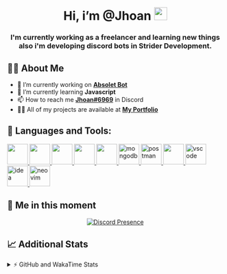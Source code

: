 <h1 align="center">Hi, i’m @Jhoan <img src="https://i.imgur.com/ILVRpZm.gif" width="30px"></h1>
<h3 align="center">I'm currently working as a freelancer and learning new things also i'm developing discord bots in Strider Development.</h3>

## 🙋‍♂️ About Me

- 🔭 I’m currently working on **[Absolet Bot](https://strider.cloud)**
- 🌱 I’m currently learning **Javascript**
- 📫 How to reach me **[Jhoan#6969](https://jhoan.monster/)** in Discord
- 👨‍💻 All of my projects are available at **[My Portfolio](https://jhoan.monster)**

## 🚀 Languages and Tools:
<p align="left"> 
    <a href="https://developer.mozilla.org/en-US/docs/Web/JavaScript" target="_blank"> <img src="https://img.icons8.com/color/48/000000/javascript.png" width="48" height="48"/> </a> 
    <a href="https://www.w3.org/html/" target="_blank"> <img src="https://img.icons8.com/color/48/000000/html-5.png" width="48" height="48"/> </a> 
    <a href="https://www.w3schools.com/css/" target="_blank"> <img src="https://img.icons8.com/color/48/000000/css3.png" width="48" height="48"/> </a> 
    <a href="https://getbootstrap.com" target="_blank"> <img src="https://img.icons8.com/color/48/000000/bootstrap.png" width="48" height="48"/> </a> 
    <a href="https://nodejs.org" target="_blank"> <img src="https://i.imgur.com/XX8lvL7.png" width="48" height="48"/> </a> 
    <a href="https://www.mongodb.com/" target="_blank"> <img src="https://i.imgur.com/nRtS3AN.png" alt="mongodb" width="48" height="48"/> </a> 
    <a href="https://postman.com" target="_blank"> <img src="https://www.vectorlogo.zone/logos/getpostman/getpostman-icon.svg" alt="postman" width="48" height="48"/> </a>   
    <a href="https://git-scm.com/" target="_blank"> <img src="https://img.icons8.com/color/48/000000/git.png" width="48" height="48"/> </a> 
    <a href="https://code.visualstudio.com" target="_blank" > <img src="https://upload.wikimedia.org/wikipedia/commons/thumb/9/9a/Visual_Studio_Code_1.35_icon.svg/2048px-Visual_Studio_Code_1.35_icon.svg.png" alt="vscode" width="48" height="48"> </a>
    <a href="https://www.jetbrains.com/es-es/idea/" target="_blank" > <img src="https://resources.jetbrains.com/storage/products/intellij-idea/img/meta/intellij-idea_logo_300x300.png" alt="idea" width="48" height="48"> </a>
    <a href="https://neovim.io" target="_blank"> <img src="https://icons.iconarchive.com/icons/papirus-team/papirus-apps/512/nvim-icon.png" alt="neovim" width="48" height="48"/> </a>
</p>
  
## 👤 Me in this moment
<p align="center">
    <a href="https://discord.com/users/852617426591154177" target="_blank" rel="nofollow">
        <img src="https://lanyard-profile-readme.vercel.app/api/852617426591154177?idleMessage=Probably%20coding%20Absolet..." alt="Discord Presence" align="center">
    </a>
</p>

## 📈 Additional Stats
<details>
    <summary>⚡ GitHub and WakaTime Stats</summary>
    <br/>

<!--START_SECTION:waka-->
![Code Time](http://img.shields.io/badge/Code%20Time-72%20hrs%2037%20mins-blue)

**🐱 My GitHub Data** 

> 🏆 353 Contributions in the Year 2022
 > 
> 📦 18.8 kB Used in GitHub's Storage 
 > 
> 💼 Opted to Hire
 > 
> 📜 4 Public Repositories 
 > 
> 🔑 12 Private Repositories  
 > 
**I'm an Early 🐤** 

```text
🌞 Morning    29 commits     ██░░░░░░░░░░░░░░░░░░░░░░░   7.97% 
🌆 Daytime    161 commits    ███████████░░░░░░░░░░░░░░   44.23% 
🌃 Evening    142 commits    █████████░░░░░░░░░░░░░░░░   39.01% 
🌙 Night      32 commits     ██░░░░░░░░░░░░░░░░░░░░░░░   8.79%

```
📅 **I'm Most Productive on Saturday** 

```text
Monday       65 commits     ████░░░░░░░░░░░░░░░░░░░░░   17.86% 
Tuesday      25 commits     █░░░░░░░░░░░░░░░░░░░░░░░░   6.87% 
Wednesday    68 commits     ████░░░░░░░░░░░░░░░░░░░░░   18.68% 
Thursday     20 commits     █░░░░░░░░░░░░░░░░░░░░░░░░   5.49% 
Friday       18 commits     █░░░░░░░░░░░░░░░░░░░░░░░░   4.95% 
Saturday     108 commits    ███████░░░░░░░░░░░░░░░░░░   29.67% 
Sunday       60 commits     ████░░░░░░░░░░░░░░░░░░░░░   16.48%

```


📊 **This Week I Spent My Time On** 

```text
⌚︎ Time Zone: America/Bogota

💬 Programming Languages: 
JavaScript               15 hrs 59 mins      ███████████████████████░░   92.76% 
YAML                     33 mins             ░░░░░░░░░░░░░░░░░░░░░░░░░   3.23% 
JSON                     18 mins             ░░░░░░░░░░░░░░░░░░░░░░░░░   1.79% 
Python                   6 mins              ░░░░░░░░░░░░░░░░░░░░░░░░░   0.6% 
Markdown                 5 mins              ░░░░░░░░░░░░░░░░░░░░░░░░░   0.5%

🔥 Editors: 
VS Code                  17 hrs 13 mins      █████████████████████████   99.87% 
Neovim                   1 min               ░░░░░░░░░░░░░░░░░░░░░░░░░   0.13%

🐱‍💻 Projects: 
Moon Bot                 7 hrs 32 mins       ███████████░░░░░░░░░░░░░░   43.72% 
Fium Bot                 4 hrs 22 mins       ██████░░░░░░░░░░░░░░░░░░░   25.33% 
Cisco Bot                2 hrs 50 mins       ████░░░░░░░░░░░░░░░░░░░░░   16.5% 
Blaze Licenses           1 hr 1 min          █░░░░░░░░░░░░░░░░░░░░░░░░   5.95% 
Nasgar Bot               1 hr                █░░░░░░░░░░░░░░░░░░░░░░░░   5.82%

💻 Operating System: 
Linux                    17 hrs 14 mins      █████████████████████████   100.0%

```

**I Mostly Code in JavaScript** 

```text
JavaScript               9 repos             █████████████████░░░░░░░░   69.23% 
Java                     2 repos             ███░░░░░░░░░░░░░░░░░░░░░░   15.38% 
SCSS                     1 repo              ██░░░░░░░░░░░░░░░░░░░░░░░   7.69% 
TypeScript               1 repo              ██░░░░░░░░░░░░░░░░░░░░░░░   7.69%

```



 Last Updated on 10/05/2022 11:13:19 UTC
<!--END_SECTION:waka-->
</details>
